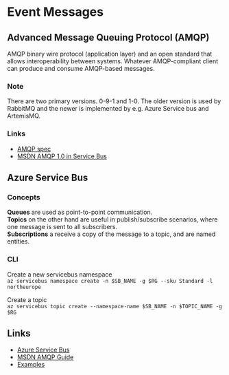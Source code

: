 # Event Messages

## Advanced Message Queuing Protocol (AMQP)

AMQP binary wire protocol (application layer) and an open standard that allows interoperability between systems. Whatever AMQP-compliant client can produce and consume AMQP-based messages.

### Note
There are two primary versions. 0-9-1 and 1-0.
The older version is used by RabbitMQ and the newer is implemented by e.g. Azure Service bus and ArtemisMQ.


### Links
- [AMQP spec](https://live.rabbitmq.com/resources/specs/amqp0-9-1.pdf)
- [MSDN AMQP 1.0 in Service Bus](https://learn.microsoft.com/en-us/azure/service-bus-messaging/service-bus-amqp-overview)


## Azure Service Bus

### Concepts
**Queues** are used as point-to-point communication.  
**Topics** on the other hand are useful in publish/subscribe scenarios, where one message is sent to all subscribers.  
**Subscriptions** a receive a copy of the message to a topic, and are named entities.

### CLI
Create a new servicebus namespace  
`az servicebus namespace create -n $SB_NAME -g $RG --sku Standard -l northeurope`

Create a topic  
`az servicebus topic create --namespace-name $SB_NAME -n $TOPIC_NAME -g $RG `

## Links
- [Azure Service Bus](https://learn.microsoft.com/en-us/azure/service-bus-messaging/service-bus-messaging-overview)
- [MSDN AMQP Guide](https://learn.microsoft.com/en-us/azure/service-bus-messaging/service-bus-amqp-protocol-guide)
- [Examples](https://github.com/Azure/azure-sdk-for-net/tree/main/sdk/servicebus/Azure.Messaging.ServiceBus)